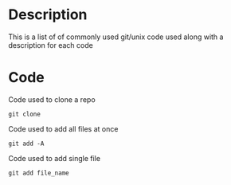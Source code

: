 # Description

This is a list of of commonly used git/unix code used along with a description for each code

# Code

Code used to clone a repo

```
git clone
```

Code used to add all files at once

```
git add -A
```

Code used to add single file

```
git add file_name
```

